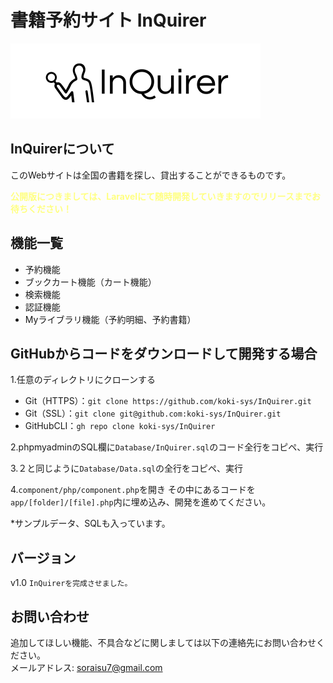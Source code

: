 # 書籍予約サイト InQuirer
![InQuirer](img/InQuirer.svg)
## InQuirerについて
このWebサイトは全国の書籍を探し、貸出することができるものです。

<span style="color: #ffff80;">**公開版につきましては、Laravelにて随時開発していきますのでリリースまでお待ちください！**</span>

## 機能一覧
* 予約機能
* ブックカート機能（カート機能）
* 検索機能
* 認証機能
* Myライブラリ機能（予約明細、予約書籍）

## GitHubからコードをダウンロードして開発する場合
1.任意のディレクトリにクローンする
* Git（HTTPS）：`git clone https://github.com/koki-sys/InQuirer.git`
* Git（SSL）：`git clone git@github.com:koki-sys/InQuirer.git`
* GitHubCLI：`gh repo clone koki-sys/InQuirer`

2.phpmyadminのSQL欄に`Database/InQuirer.sql`のコード全行をコピペ、実行

3.２と同じように`Database/Data.sql`の全行をコピペ、実行

4.`component/php/component.php`を開き
その中にあるコードを`app/[folder]/[file].php`内に埋め込み、開発を進めてください。

*サンプルデータ、SQLも入っています。

## バージョン
v1.0 ```InQuirerを完成させました。```

## お問い合わせ
追加してほしい機能、不具合などに関しましては以下の連絡先にお問い合わせください。<br>
メールアドレス: soraisu7@gmail.com
